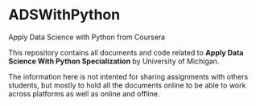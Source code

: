 # ADSWithPython
Apply Data Science with Python from Coursera

This repository contains all documents and code related to **Apply Data Science With Python Specialization** by University of Michigan.

The information here is not intented for sharing assignments with others students, but mostly to hold all the documents online to be able to work across platforms as well as online and offline.

